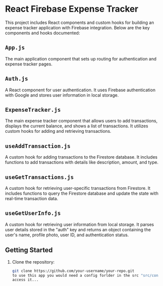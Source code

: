 # React Firebase Expense Tracker

This project includes React components and custom hooks for building an expense tracker application with Firebase integration. Below are the key components and hooks documented:

## `App.js`

The main application component that sets up routing for authentication and expense tracker pages.

## `Auth.js`

A React component for user authentication. It uses Firebase authentication with Google and stores user information in local storage.

## `ExpenseTracker.js`

The main expense tracker component that allows users to add transactions, displays the current balance, and shows a list of transactions. It utilizes custom hooks for adding and retrieving transactions.

## `useAddTransaction.js`

A custom hook for adding transactions to the Firestore database. It includes functions to add transactions with details like description, amount, and type.

## `useGetTransactions.js`

A custom hook for retrieving user-specific transactions from Firestore. It includes functions to query the Firestore database and update the state with real-time transaction data.

## `useGetUserInfo.js`

A custom hook for retrieving user information from local storage. It parses user details stored in the "auth" key and returns an object containing the user's name, profile photo, user ID, and authentication status.

## Getting Started

1. Clone the repository:

   ```bash
   git clone https://github.com/your-username/your-repo.git
   to use this app you would need a config forlder in the src "src/config/firebase-config.js" and setup a  firebase API to
   access it...

